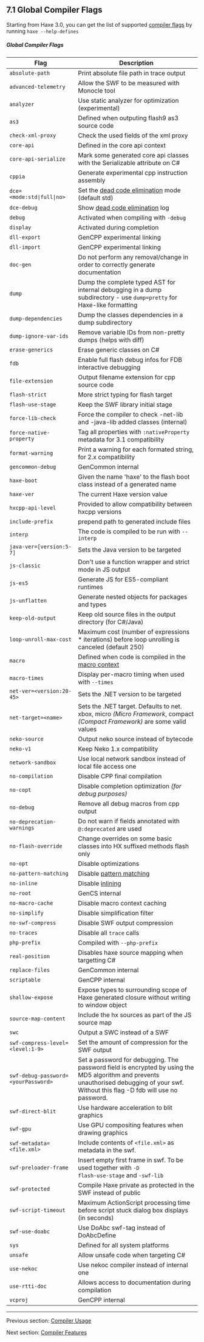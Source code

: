 ## 7.1 Global Compiler Flags

Starting from Haxe 3.0, you can get the list of supported [compiler flags](lf-condition-compilation.md) by running `haxe --help-defines`

##### Global Compiler Flags
 
 Flag  |  Description 
 --- | ---
<code>absolute-path</code>  |  Print absolute file path in trace output 
<code>advanced-telemetry</code>   |  Allow the SWF to be measured with Monocle tool 
<code>analyzer</code>   |  Use static analyzer for optimization (experimental) 
<code>as3</code>  |  Defined when outputing flash9 as3 source code 
<code>check-xml-proxy</code>   |  Check the used fields of the xml proxy 
<code>core-api</code>   |  Defined in the core api context 
<code>core-api-serialize</code>   |  Mark some generated core api classes with the Serializable attribute on C# 
<code>cppia</code>   |  Generate experimental cpp instruction assembly 
<code>dce=&lt;mode:std&#124;full&#124;no&gt;</code>   |  Set the [dead code elimination](cr-dce.md) mode (default std) 
<code>dce-debug</code>   |  Show [dead code elimination](cr-dce.md) log 
<code>debug</code>   |  Activated when compiling with <code>-debug</code> 
<code>display</code>   |  Activated during completion 
<code>dll-export</code>   |  GenCPP experimental linking 
<code>dll-import</code>   |  GenCPP experimental linking 
<code>doc-gen</code>   |  Do not perform any removal/change in order to correctly generate documentation 
<code>dump</code>   |  Dump the complete typed AST for internal debugging in a dump subdirectory - use <code>dump=pretty</code> for Haxe-like formatting 
<code>dump-dependencies</code>   |  Dump the classes dependencies in a dump subdirectory 
<code>dump-ignore-var-ids</code>   |  Remove variable IDs from non-pretty dumps (helps with diff) 
<code>erase-generics</code>   |  Erase generic classes on C# 
<code>fdb</code>   |  Enable full flash debug infos for FDB interactive debugging 
<code>file-extension</code>   |  Output filename extension for cpp source code 
<code>flash-strict</code>   |  More strict typing for flash target 
<code>flash-use-stage</code>   |  Keep the SWF library initial stage 
<code>force-lib-check</code>   |  Force the compiler to check -net-lib and -java-lib added classes (internal) 
<code>force-native-property</code>   |  Tag all properties with <code>:nativeProperty</code> metadata for 3.1 compatibility 
<code>format-warning</code>   |  Print a warning for each formated string, for 2.x compatibility 
<code>gencommon-debug</code>   |  GenCommon internal 
<code>haxe-boot</code>   |  Given the name 'haxe' to the flash boot class instead of a generated name 
<code>haxe-ver</code>   |  The current Haxe version value 
<code>hxcpp-api-level</code>   |  Provided to allow compatibility between hxcpp versions 
<code>include-prefix</code>   |  prepend path to generated include files 
<code>interp</code>   |  The code is compiled to be run with <code>--interp</code> 
<code>java-ver=[version:5-7]</code>   | Sets the Java version to be targeted 
<code>js-classic</code>   |  Don't use a function wrapper and strict mode in JS output 
<code>js-es5</code>   |  Generate JS for ES5-compliant runtimes 
<code>js-unflatten</code>   | Generate nested objects for packages and types 
<code>keep-old-output</code>   | Keep old source files in the output directory (for C#/Java) 
<code>loop-unroll-max-cost</code>   | Maximum cost (number of expressions * iterations) before loop unrolling is canceled (default 250) 
<code>macro</code>  | Defined when code is compiled in the [macro context](macro.md) 
<code>macro-times</code>  | Display per-macro timing when used with <code>--times</code> 
<code>net-ver=&lt;version:20-45&gt;</code>   |  Sets the .NET version to be targeted 
<code>net-target=&lt;name&gt;</code>   |  Sets the .NET target. Defaults to net. xbox, micro _(Micro Framework_, compact _(Compact Framework)_ are some valid values  
<code>neko-source</code>  | Output neko source instead of bytecode 
<code>neko-v1</code>  |  Keep Neko 1.x compatibility 
<code>network-sandbox</code>   |  Use local network sandbox instead of local file access one 
<code>no-compilation</code>   |  Disable CPP final compilation 
<code>no-copt</code>   |  Disable completion optimization _(for debug purposes)_ 
<code>no-debug</code>   |  Remove all debug macros from cpp output 
<code>no-deprecation-warnings</code>  | Do not warn if fields annotated with <code>@:deprecated</code> are used 
<code>no-flash-override</code>   |  Change overrides on some basic classes into HX suffixed methods flash only 
<code>no-opt</code>   |  Disable optimizations 
<code>no-pattern-matching</code>   |  Disable [pattern matching](lf-pattern-matching.md) 
<code>no-inline</code>   |  Disable [inlining](class-field-inline.md) 
<code>no-root</code>   |  GenCS internal 
<code>no-macro-cache</code>   |  Disable macro context caching 
<code>no-simplify</code>   |  Disable simplification filter 
<code>no-swf-compress</code>   |  Disable SWF output compression 
<code>no-traces</code>   |  Disable all <code>trace</code> calls 
<code>php-prefix</code>   |  Compiled with <code>--php-prefix</code> 
<code>real-position</code>   |  Disables haxe source mapping when targetting C# 
<code>replace-files</code>   |  GenCommon internal 
<code>scriptable</code>   |  GenCPP internal 
<code>shallow-expose</code>   |  Expose types to surrounding scope of Haxe generated closure without writing to window object 
<code>source-map-content</code>   |  Include the hx sources as part of the JS source map 
<code>swc</code>   |  Output a SWC instead of a SWF 
<code>swf-compress-level=&lt;level:1-9&gt;</code>   |  Set the amount of compression for the SWF output 
<code>swf-debug-password=&lt;yourPassword&gt;</code>   |  Set a password for debugging. The password field is encrypted by using the MD5 algorithm and prevents unauthorised debugging of your swf. Without this flag -D fdb will use no password. 
<code>swf-direct-blit</code>   |  Use hardware acceleration to blit graphics 
<code>swf-gpu</code>   |  Use GPU compositing features when drawing graphics 
<code>swf-metadata=&lt;file.xml&gt;</code>   |  Include contents of <code>&lt;file.xml&gt;</code> as metadata in the swf. 
<code>swf-preloader-frame</code>   |  Insert empty first frame in swf. To be used together with <code>-D flash-use-stage</code> and <code>-swf-lib</code> 
<code>swf-protected</code>   |  Compile Haxe private as protected in the SWF instead of public 
<code>swf-script-timeout</code>   |  Maximum ActionScript processing time before script stuck dialog box displays (in seconds) 
<code>swf-use-doabc</code>   |  Use DoAbc swf-tag instead of DoAbcDefine 
<code>sys</code>   |  Defined for all system platforms 
<code>unsafe</code>   |  Allow unsafe code when targeting C# 
<code>use-nekoc</code>   |  Use nekoc compiler instead of internal one 
<code>use-rtti-doc</code>   |  Allows access to documentation during compilation 
<code>vcproj</code>   |  GenCPP internal

---

Previous section: [Compiler Usage](compiler-usage.md)

Next section: [Compiler Features](cr-features.md)